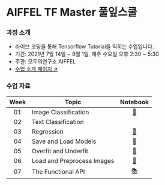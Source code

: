 # AIFFEL TF Master 풀잎스쿨

### 과정 소개
- 라이브 코딩을 통해 Tensorflow Tutorial을 익히는 수업입니다.
- 기간: 2021년 7월 14일 ~ 9월 1일, 매주 수요일 오후 2:30 ~ 5:30
- 주관: 모두의연구소 AIFFEL
- [수업 소개 페이지 ↗️](https://www.notion.so/modulabs/TF-Master-TF-aa8d18073e1646a1becf19fb7bb1d694)

### 수업 자료
|Week|Topic|Notebook|
|:--:|--|:--:|
|01|Image Classification| [📔](https://www.tensorflow.org/tutorials/keras/classification)|
|02|Text Classification|| [📕](https://www.tensorflow.org/tutorials/keras/text_classification)
|03|Regression| [📗](https://www.tensorflow.org/tutorials/keras/regression)
|04|Save and Load Models| [📘](https://www.tensorflow.org/tutorials/keras/save_and_load)
|05|Overfit and Underfit| [📙](https://www.tensorflow.org/tutorials/keras/overfit_and_underfit)
|06|Load and Preprocess Images| [📒](https://www.tensorflow.org/tutorials/load_data/images)
|07|The Functional API| [📚](https://www.tensorflow.org/guide/keras/functional)
